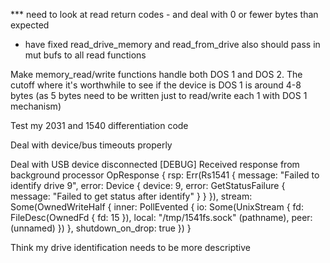 *** need to look at read return codes - and deal with 0 or fewer bytes than expected
 - have fixed read_drive_memory and read_from_drive
also should pass in mut bufs to all read functions

Make memory_read/write functions handle both DOS 1 and DOS 2.  The cutoff where it's worthwhile to see if the device is DOS 1 is around 4-8 bytes (as 5 bytes need to be written just to read/write each 1 with DOS 1 mechanism)

Test my 2031 and 1540 differentiation code

Deal with device/bus timeouts properly

Deal with USB device disconnected
[DEBUG] Received response from background processor OpResponse { rsp: Err(Rs1541 { message: "Failed to identify drive 9", error: Device { device: 9, error: GetStatusFailure { message: "Failed to get status after identify" } } }), stream: Some(OwnedWriteHalf { inner: PollEvented { io: Some(UnixStream { fd: FileDesc(OwnedFd { fd: 15 }), local: "/tmp/1541fs.sock" (pathname), peer: (unnamed) }) }, shutdown_on_drop: true }) }

Think my drive identification needs to be more descriptive